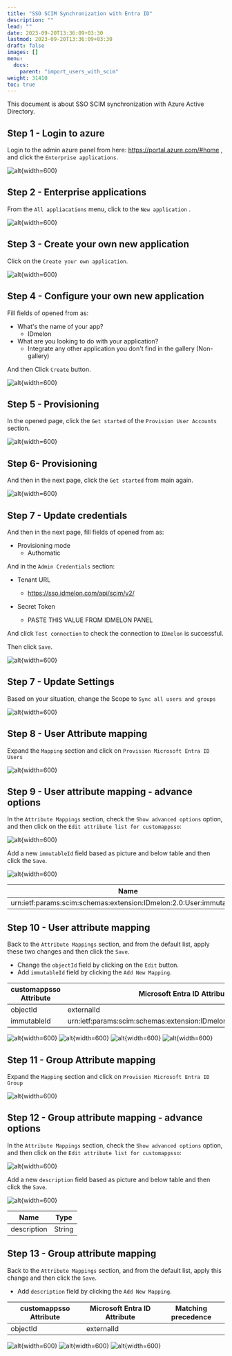 ```yaml
---
title: "SSO SCIM Synchronization with Entra ID"
description: ""
lead: ""
date: 2023-09-20T13:36:09+03:30
lastmod: 2023-09-20T13:36:09+03:30
draft: false
images: []
menu:
  docs:
    parent: "import_users_with_scim"
weight: 31410
toc: true
---
```


This document is about SSO SCIM synchronization with Azure Active Directory.

Step 1 - Login to azure
-----------------------

Login to the admin azure panel from here:  https://portal.azure.com/#home ,
    and click the `Enterprise applications`.

![alt](/images/vendor/scim/azure/01.png){width=600}

Step 2 - Enterprise applications
--------------------------------

From the `All appliacations` menu, click to the `New application` .

![alt](/images/vendor/scim/azure/02.png){width=600}

Step 3 - Create your own new application
----------------------------------------

Click on the `Create your own application`.

![alt](/images/vendor/scim/azure/03.png){width=600}

Step 4 - Configure your own new application
----------------------------------------

Fill fields of opened from as:

* What's the name of your app?
  * IDmelon
* What are you looking to do with your application?
  * Integrate any other application you don't find in the gallery (Non-gallery)

And then Click `Create` button.

![alt](/images/vendor/scim/azure/04.png){width=600}

Step 5 - Provisioning
---------------------

In the opened page, click the `Get started` of the `Provision User Accounts` section.

![alt](/images/vendor/scim/azure/05.png){width=600}

Step 6- Provisioning
--------------------

And then in the next page, click the `Get started` from main again.

![alt](/images/vendor/scim/azure/06.png){width=600}

Step 7 - Update credentials
---------------------------

And then in the next page, fill fields of opened from as:

* Provisioning mode
  * Authomatic

And in the `Admin Credentials` section:

* Tenant URL
  * https://sso.idmelon.com/api/scim/v2/

* Secret Token
  * PASTE THIS VALUE FROM IDMELON PANEL

And click `Test connection` to check the connection to `IDmelon` is successful.

Then click `Save`.

![alt](/images/vendor/scim/azure/07.png){width=600}

Step 7 - Update Settings
------------------------

Based on your situation, change the Scope to `Sync all users and groups`

![alt](/images/vendor/scim/azure/08.png){width=600}

Step 8 - User Attribute mapping
-------------------------------

Expand the `Mapping` section and click on `Provision Microsoft Entra ID Users`

![alt](/images/vendor/scim/azure/09.png){width=600}

Step 9 - User attribute mapping - advance options
--------------------------------------------------

In the `Attribute Mappings` section, check the `Show advanced options` option,
and then click on the `Edit attribute list for customappsso`:

![alt](/images/vendor/scim/azure/10.png){width=600}

Add a new `immutableId` field based as picture and below table and then click the `Save`.

![alt](/images/vendor/scim/azure/11.png){width=600}

| Name                                                                 | Type   |
|----------------------------------------------------------------------|--------|
| urn:ietf:params:scim:schemas:extension:IDmelon:2.0:User:immutable_id | String |

Step 10 - User attribute mapping
--------------------------------

Back to the `Attribute Mappings` section, and from the default list, apply these two changes and then click the `Save`.

* Change the  `objectId` field by clicking on the `Edit` button.
* Add `immutableId` field by clicking the `Add New Mapping`.

| customappsso Attribute  | Microsoft Entra ID Attribute                                          | Matching precedence |
|-------------------------|-----------------------------------------------------------------------|---------------------|
| objectId                | externalId                                                            |                     |
| immutableId             | urn:ietf:params:scim:schemas:extension:IDmelon:2.0:User:immutable_id  |                     |

![alt](/images/vendor/scim/azure/12.png){width=600}
![alt](/images/vendor/scim/azure/13.png){width=600}
![alt](/images/vendor/scim/azure/14.png){width=600}
![alt](/images/vendor/scim/azure/15.png){width=600}

Step 11 - Group Attribute mapping
---------------------------------

Expand the `Mapping` section and click on `Provision Microsoft Entra ID Group`

![alt](/images/vendor/scim/azure/16.png){width=600}

Step 12 - Group attribute mapping - advance options
---------------------------------------------------

In the `Attribute Mappings` section, check the `Show advanced options` option,
and then click on the `Edit attribute list for customappsso`:

![alt](/images/vendor/scim/azure/17.png){width=600}

Add a new `description` field based as picture and below table and then click the `Save`.

![alt](/images/vendor/scim/azure/18.png){width=600}

| Name           | Type   |
|----------------|--------|
| description    | String |

Step 13 - Group attribute mapping
---------------------------------

Back to the `Attribute Mappings` section, and from the default list, apply this change and then click the `Save`.

* Add `description` field by clicking the `Add New Mapping`.

| customappsso Attribute  | Microsoft Entra ID Attribute | Matching precedence |
|-------------------------|------------------------------|---------------------|
| objectId                | externalId                   |                     |

![alt](/images/vendor/scim/azure/19.png){width=600}
![alt](/images/vendor/scim/azure/20.png){width=600}
![alt](/images/vendor/scim/azure/21.png){width=600}
